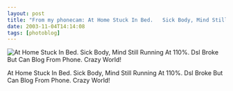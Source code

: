 ```yaml
---
layout: post
title: "From my phonecam: At Home Stuck In Bed.   Sick Body, Mind Still Running At 110%. Dsl Broke But Can Blog From Phone. Crazy World!"
date: 2003-11-04T14:14:08
tags: [photoblog]
---
```


![At Home Stuck In Bed. Sick Body, Mind Still Running At 110%. Dsl Broke But
Can Blog From Phone. Crazy World!][1]

At Home Stuck In Bed. Sick Body, Mind Still Running At 110%. Dsl Broke But Can
Blog From Phone. Crazy World!

   [1]: /2003/11/05/4609965570_0.jpg
